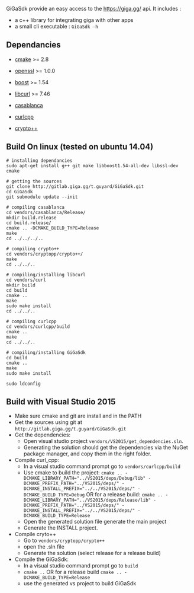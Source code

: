 GiGaSdk provide an easy access to the https://giga.gg/ api.
It includes :

- a c++ library for integrating giga with other apps
- a small cli executable : ``` GiGaSdk -h ``` 


Dependancies
------------

- [cmake](https://cmake.org) >= 2.8

- [openssl](https://www.openssl.org/) >= 1.0.0
- [boost](http://www.boost.org/) >= 1.54

- [libcurl](https://github.com/curl/curl) >= 7.46
- [casablanca](https://github.com/Microsoft/cpprestsdk)
- [curlcpp](https://github.com/Giga-gg/curlcpp)
- [crypto++](http://cryptopp.com/)


Build On linux (tested on ubuntu 14.04)
---------------------------------------

~~~{.sh}
# installing dependancies
sudo apt-get install g++ git make libboost1.54-all-dev libssl-dev cmake

# getting the sources
git clone http://gitlab.giga.gg/t.guyard/GiGaSdk.git
cd GiGaSdk
git submodule update --init

# compiling casablanca
cd vendors/casablanca/Release/
mkdir build.release
cd build.release/
cmake .. -DCMAKE_BUILD_TYPE=Release
make
cd ../../../..

# compiling crypto++
cd vendors/cryptopp/crypto++/
make
cd ../../..

# compiling/installing libcurl
cd vendors/curl
mkdir build
cd build
cmake ..
make
sudo make install
cd ../../..

# compiling curlcpp
cd vendors/curlcpp/build
cmake ..
make
cd ../../..

# compiling/installing GiGaSdk
cd build
cmake ..
make
sudo make install

sudo ldconfig
~~~

Build with Visual Studio 2015
-----------------------------

- Make sure cmake and git are install and in the PATH
- Get the sources using git at ```http://gitlab.giga.gg/t.guyard/GiGaSdk.git```
- Get the dependencies:
    - Open visual studio project ```vendors/VS2015/get_dependencies.sln```.
    - Generating the solution should get the dependencies via the NuGet package manager, and copy them in the right folder.
- Compile curl_cpp: 
    - In a visual studio command prompt go to ```vendors/curlcpp/build```
    - Use cmake to build the project: 
    ```cmake .. -DCMAKE_LIBRARY_PATH="../VS2015/deps/Debug/lib" -DCMAKE_PREFIX_PATH="../VS2015/deps/" -DCMAKE_INSTALL_PREFIX="../../VS2015/deps/" -DCMAKE_BUILD_TYPE=Debug```
    OR for a release build: 
    ```cmake .. -DCMAKE_LIBRARY_PATH="../VS2015/deps/Release/lib" -DCMAKE_PREFIX_PATH="../VS2015/deps/" -DCMAKE_INSTALL_PREFIX="../../VS2015/deps/" -DCMAKE_BUILD_TYPE=Release```
    - Open the generated solution file generate the main project
    - Generate the INSTALL project.
- Compile cryto++
    - Go to ```vendors/cryptopp/crypto++```
    - open the .sln file
    - Generate the solution (select release for a release build)
- Compile the GiGaSdk:
    - In a visual studio command prompt go to ```build```
    - ```cmake ..``` OR for a release build ```cmake .. -DCMAKE_BUILD_TYPE=Release```
    - use the generated vs project to build GiGaSdk










